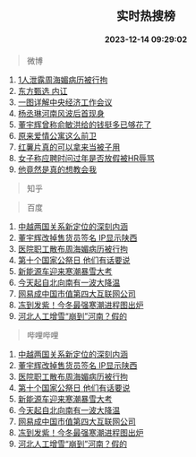 <div align="center"><h2>实时热搜榜</h2><h4>2023-12-14 09:29:02</h4></div>

> 微博  

1. [1人泄露周海媚病历被行拘](https://s.weibo.com/weibo?q=%231%E4%BA%BA%E6%B3%84%E9%9C%B2%E5%91%A8%E6%B5%B7%E5%AA%9A%E7%97%85%E5%8E%86%E8%A2%AB%E8%A1%8C%E6%8B%98%23&t=31&band_rank=1&Refer=top)<br />
2. [东方甄选 内讧](https://s.weibo.com/weibo?q=%E4%B8%9C%E6%96%B9%E7%94%84%E9%80%89%20%E5%86%85%E8%AE%A7&t=31&band_rank=2&Refer=top)<br />
3. [一图详解中央经济工作会议](https://s.weibo.com/weibo?q=%23%E4%B8%80%E5%9B%BE%E8%AF%A6%E8%A7%A3%E4%B8%AD%E5%A4%AE%E7%BB%8F%E6%B5%8E%E5%B7%A5%E4%BD%9C%E4%BC%9A%E8%AE%AE%23&t=31&band_rank=3&Refer=top)<br />
4. [杨丞琳河南风波后首现身](https://s.weibo.com/weibo?q=%23%E6%9D%A8%E4%B8%9E%E7%90%B3%E6%B2%B3%E5%8D%97%E9%A3%8E%E6%B3%A2%E5%90%8E%E9%A6%96%E7%8E%B0%E8%BA%AB%23&t=31&band_rank=4&Refer=top)<br />
5. [董宇辉曾称俞敏洪给的钱挺多已够花了](https://s.weibo.com/weibo?q=%23%E8%91%A3%E5%AE%87%E8%BE%89%E6%9B%BE%E7%A7%B0%E4%BF%9E%E6%95%8F%E6%B4%AA%E7%BB%99%E7%9A%84%E9%92%B1%E6%8C%BA%E5%A4%9A%E5%B7%B2%E5%A4%9F%E8%8A%B1%E4%BA%86%23&t=31&band_rank=5&Refer=top)<br />
6. [原来爱情公寓这么前卫](https://s.weibo.com/weibo?q=%E5%8E%9F%E6%9D%A5%E7%88%B1%E6%83%85%E5%85%AC%E5%AF%93%E8%BF%99%E4%B9%88%E5%89%8D%E5%8D%AB&t=31&band_rank=6&Refer=top)<br />
7. [红薯片真的可以拿来当被子用](https://s.weibo.com/weibo?q=%23%E7%BA%A2%E8%96%AF%E7%89%87%E7%9C%9F%E7%9A%84%E5%8F%AF%E4%BB%A5%E6%8B%BF%E6%9D%A5%E5%BD%93%E8%A2%AB%E5%AD%90%E7%94%A8%23&t=31&band_rank=7&Refer=top)<br />
8. [女子称应聘时问过年是否放假被HR辱骂](https://s.weibo.com/weibo?q=%23%E5%A5%B3%E5%AD%90%E7%A7%B0%E5%BA%94%E8%81%98%E6%97%B6%E9%97%AE%E8%BF%87%E5%B9%B4%E6%98%AF%E5%90%A6%E6%94%BE%E5%81%87%E8%A2%ABHR%E8%BE%B1%E9%AA%82%23&t=31&band_rank=8&Refer=top)<br />
9. [他竟然是真的想教会我](https://s.weibo.com/weibo?q=%E4%BB%96%E7%AB%9F%E7%84%B6%E6%98%AF%E7%9C%9F%E7%9A%84%E6%83%B3%E6%95%99%E4%BC%9A%E6%88%91&t=31&band_rank=9&Refer=top)<br />

> 知乎  


> 百度  

1. [中越两国关系新定位的深刻内涵](https://www.baidu.com/s?wd=%E4%B8%AD%E8%B6%8A%E4%B8%A4%E5%9B%BD%E5%85%B3%E7%B3%BB%E6%96%B0%E5%AE%9A%E4%BD%8D%E7%9A%84%E6%B7%B1%E5%88%BB%E5%86%85%E6%B6%B5&sa=fyb_news&rsv_dl=fyb_news)<br />
2. [董宇辉改掉售货员签名 IP显示陕西](https://www.baidu.com/s?wd=%E8%91%A3%E5%AE%87%E8%BE%89%E6%94%B9%E6%8E%89%E5%94%AE%E8%B4%A7%E5%91%98%E7%AD%BE%E5%90%8D+IP%E6%98%BE%E7%A4%BA%E9%99%95%E8%A5%BF&sa=fyb_news&rsv_dl=fyb_news)<br />
3. [医院职工散布周海媚病历被行拘](https://www.baidu.com/s?wd=%E5%8C%BB%E9%99%A2%E8%81%8C%E5%B7%A5%E6%95%A3%E5%B8%83%E5%91%A8%E6%B5%B7%E5%AA%9A%E7%97%85%E5%8E%86%E8%A2%AB%E8%A1%8C%E6%8B%98&sa=fyb_news&rsv_dl=fyb_news)<br />
4. [第十个国家公祭日 他们有话要说](https://www.baidu.com/s?wd=%E7%AC%AC%E5%8D%81%E4%B8%AA%E5%9B%BD%E5%AE%B6%E5%85%AC%E7%A5%AD%E6%97%A5+%E4%BB%96%E4%BB%AC%E6%9C%89%E8%AF%9D%E8%A6%81%E8%AF%B4&sa=fyb_news&rsv_dl=fyb_news)<br />
5. [新能源车迎来寒潮暴雪大考](https://www.baidu.com/s?wd=%E6%96%B0%E8%83%BD%E6%BA%90%E8%BD%A6%E8%BF%8E%E6%9D%A5%E5%AF%92%E6%BD%AE%E6%9A%B4%E9%9B%AA%E5%A4%A7%E8%80%83&sa=fyb_news&rsv_dl=fyb_news)<br />
6. [今天起自北向南有一波大降温](https://www.baidu.com/s?wd=%E4%BB%8A%E5%A4%A9%E8%B5%B7%E8%87%AA%E5%8C%97%E5%90%91%E5%8D%97%E6%9C%89%E4%B8%80%E6%B3%A2%E5%A4%A7%E9%99%8D%E6%B8%A9&sa=fyb_news&rsv_dl=fyb_news)<br />
7. [网易成中国市值第四大互联网公司](https://www.baidu.com/s?wd=%E7%BD%91%E6%98%93%E6%88%90%E4%B8%AD%E5%9B%BD%E5%B8%82%E5%80%BC%E7%AC%AC%E5%9B%9B%E5%A4%A7%E4%BA%92%E8%81%94%E7%BD%91%E5%85%AC%E5%8F%B8&sa=fyb_news&rsv_dl=fyb_news)<br />
8. [冻到发紫！今冬最强寒潮进程图出炉](https://www.baidu.com/s?wd=%E5%86%BB%E5%88%B0%E5%8F%91%E7%B4%AB%EF%BC%81%E4%BB%8A%E5%86%AC%E6%9C%80%E5%BC%BA%E5%AF%92%E6%BD%AE%E8%BF%9B%E7%A8%8B%E5%9B%BE%E5%87%BA%E7%82%89&sa=fyb_news&rsv_dl=fyb_news)<br />
9. [河北人工增雪“崩到”河南？假的](https://www.baidu.com/s?wd=%E6%B2%B3%E5%8C%97%E4%BA%BA%E5%B7%A5%E5%A2%9E%E9%9B%AA%E2%80%9C%E5%B4%A9%E5%88%B0%E2%80%9D%E6%B2%B3%E5%8D%97%EF%BC%9F%E5%81%87%E7%9A%84&sa=fyb_news&rsv_dl=fyb_news)<br />

> 哔哩哔哩  

1. [中越两国关系新定位的深刻内涵](https://www.baidu.com/s?wd=%E4%B8%AD%E8%B6%8A%E4%B8%A4%E5%9B%BD%E5%85%B3%E7%B3%BB%E6%96%B0%E5%AE%9A%E4%BD%8D%E7%9A%84%E6%B7%B1%E5%88%BB%E5%86%85%E6%B6%B5&sa=fyb_news&rsv_dl=fyb_news)<br />
2. [董宇辉改掉售货员签名 IP显示陕西](https://www.baidu.com/s?wd=%E8%91%A3%E5%AE%87%E8%BE%89%E6%94%B9%E6%8E%89%E5%94%AE%E8%B4%A7%E5%91%98%E7%AD%BE%E5%90%8D+IP%E6%98%BE%E7%A4%BA%E9%99%95%E8%A5%BF&sa=fyb_news&rsv_dl=fyb_news)<br />
3. [医院职工散布周海媚病历被行拘](https://www.baidu.com/s?wd=%E5%8C%BB%E9%99%A2%E8%81%8C%E5%B7%A5%E6%95%A3%E5%B8%83%E5%91%A8%E6%B5%B7%E5%AA%9A%E7%97%85%E5%8E%86%E8%A2%AB%E8%A1%8C%E6%8B%98&sa=fyb_news&rsv_dl=fyb_news)<br />
4. [第十个国家公祭日 他们有话要说](https://www.baidu.com/s?wd=%E7%AC%AC%E5%8D%81%E4%B8%AA%E5%9B%BD%E5%AE%B6%E5%85%AC%E7%A5%AD%E6%97%A5+%E4%BB%96%E4%BB%AC%E6%9C%89%E8%AF%9D%E8%A6%81%E8%AF%B4&sa=fyb_news&rsv_dl=fyb_news)<br />
5. [新能源车迎来寒潮暴雪大考](https://www.baidu.com/s?wd=%E6%96%B0%E8%83%BD%E6%BA%90%E8%BD%A6%E8%BF%8E%E6%9D%A5%E5%AF%92%E6%BD%AE%E6%9A%B4%E9%9B%AA%E5%A4%A7%E8%80%83&sa=fyb_news&rsv_dl=fyb_news)<br />
6. [今天起自北向南有一波大降温](https://www.baidu.com/s?wd=%E4%BB%8A%E5%A4%A9%E8%B5%B7%E8%87%AA%E5%8C%97%E5%90%91%E5%8D%97%E6%9C%89%E4%B8%80%E6%B3%A2%E5%A4%A7%E9%99%8D%E6%B8%A9&sa=fyb_news&rsv_dl=fyb_news)<br />
7. [网易成中国市值第四大互联网公司](https://www.baidu.com/s?wd=%E7%BD%91%E6%98%93%E6%88%90%E4%B8%AD%E5%9B%BD%E5%B8%82%E5%80%BC%E7%AC%AC%E5%9B%9B%E5%A4%A7%E4%BA%92%E8%81%94%E7%BD%91%E5%85%AC%E5%8F%B8&sa=fyb_news&rsv_dl=fyb_news)<br />
8. [冻到发紫！今冬最强寒潮进程图出炉](https://www.baidu.com/s?wd=%E5%86%BB%E5%88%B0%E5%8F%91%E7%B4%AB%EF%BC%81%E4%BB%8A%E5%86%AC%E6%9C%80%E5%BC%BA%E5%AF%92%E6%BD%AE%E8%BF%9B%E7%A8%8B%E5%9B%BE%E5%87%BA%E7%82%89&sa=fyb_news&rsv_dl=fyb_news)<br />
9. [河北人工增雪“崩到”河南？假的](https://www.baidu.com/s?wd=%E6%B2%B3%E5%8C%97%E4%BA%BA%E5%B7%A5%E5%A2%9E%E9%9B%AA%E2%80%9C%E5%B4%A9%E5%88%B0%E2%80%9D%E6%B2%B3%E5%8D%97%EF%BC%9F%E5%81%87%E7%9A%84&sa=fyb_news&rsv_dl=fyb_news)<br />
